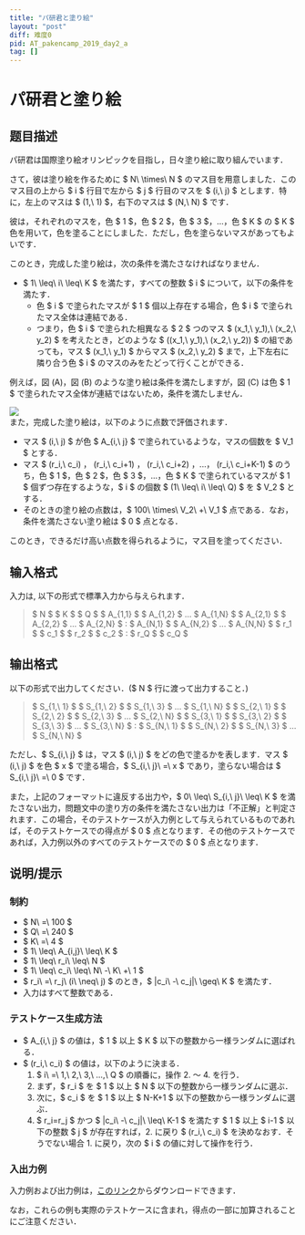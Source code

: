 ```yaml
---
title: "パ研君と塗り絵"
layout: "post"
diff: 难度0
pid: AT_pakencamp_2019_day2_a
tag: []
---
```


# パ研君と塗り絵

## 题目描述

[problemUrl]: https://atcoder.jp/contests/pakencamp-2019-day2/tasks/pakencamp_2019_day2_a

パ研君は国際塗り絵オリンピックを目指し，日々塗り絵に取り組んでいます．

さて，彼は塗り絵を作るために $ N\ \times\ N $ のマス目を用意しました．このマス目の上から $ i $ 行目で左から $ j $ 行目のマスを $ (i,\ j) $ とします．特に，左上のマスは $ (1,\ 1) $，右下のマスは $ (N,\ N) $ です．

彼は，それぞれのマスを，色 $ 1 $，色 $ 2 $，色 $ 3 $，...，色 $ K $ の $ K $ 色を用いて，色を塗ることにしました．ただし，色を塗らないマスがあってもよいです．

このとき，完成した塗り絵は，次の条件を満たさなければなりません．

- $ 1\ \leq\ i\ \leq\ K $ を満たす，すべての整数 $ i $ について，以下の条件を満たす． 
  - 色 $ i $ で塗られたマスが $ 1 $ 個以上存在する場合，色 $ i $ で塗られたマス全体は連結である．
  - つまり，色 $ i $ で塗られた相異なる $ 2 $ つのマス $ (x_1,\ y_1),\ (x_2,\ y_2) $ を考えたとき，どのような $ ((x_1,\ y_1),\ (x_2,\ y_2)) $ の組であっても，マス $ (x_1,\ y_1) $ からマス $ (x_2,\ y_2) $ まで，上下左右に隣り合う色 $ i $ のマスのみをたどって行くことができる．
 
  
例えば，図 (A)，図 (B) のような塗り絵は条件を満たしますが，図 (C) は色 $ 1 $ で塗られたマス全体が連結ではないため，条件を満たしません．

 ![](https://cdn.luogu.com.cn/upload/vjudge_pic/AT_pakencamp_2019_day2_a/9d8906c4469b39b78e97f403939b97e52e0b4cce.png)  
また，完成した塗り絵は，以下のように点数で評価されます．

- マス $ (i,\ j) $ が色 $ A_{i,\ j} $ で塗られているような，マスの個数を $ V_1 $ とする．
- マス $ (r_i,\ c_i) $，$ (r_i,\ c_i+1) $，$ (r_i,\ c_i+2) $，...，$ (r_i,\ c_i+K-1) $ のうち，色 $ 1 $，色 $ 2 $，色 $ 3 $，...，色 $ K $ で塗られているマスが $ 1 $ 個ずつ存在するような，$ i $ の個数 $ (1\ \leq\ i\ \leq\ Q) $ を $ V_2 $ とする．
- そのときの塗り絵の点数は，$ 100\ \times\ V_2\ +\ V_1 $ 点である．なお，条件を満たさない塗り絵は $ 0 $ 点となる．

このとき，できるだけ高い点数を得られるように，マス目を塗ってください．

## 输入格式

入力は, 以下の形式で標準入力から与えられます．

> $ N $ $ K $ $ Q $ $ A_{1,1} $ $ A_{1,2} $ ... $ A_{1,N} $ $ A_{2,1} $ $ A_{2,2} $ ... $ A_{2,N} $ : $ A_{N,1} $ $ A_{N,2} $ ... $ A_{N,N} $ $ r_1 $ $ c_1 $ $ r_2 $ $ c_2 $ : $ r_Q $ $ c_Q $

## 输出格式

以下の形式で出力してください．($ N $ 行に渡って出力すること．)

> $ S_{1,\ 1} $ $ S_{1,\ 2} $ $ S_{1,\ 3} $ ... $ S_{1,\ N} $ $ S_{2,\ 1} $ $ S_{2,\ 2} $ $ S_{2,\ 3} $ ... $ S_{2,\ N} $ $ S_{3,\ 1} $ $ S_{3,\ 2} $ $ S_{3,\ 3} $ ... $ S_{3,\ N} $ : $ S_{N,\ 1} $ $ S_{N,\ 2} $ $ S_{N,\ 3} $ ... $ S_{N,\ N} $

ただし、$ S_{i,\ j} $ は，マス $ (i,\ j) $ をどの色で塗るかを表します．マス $ (i,\ j) $ を色 $ x $ で塗る場合，$ S_{i,\ j}\ =\ x $ であり，塗らない場合は $ S_{i,\ j}\ =\ 0 $ です．

また，上記のフォーマットに違反する出力や，$ 0\ \leq\ S_{i,\ j}\ \leq\ K $ を満たさない出力，問題文中の塗り方の条件を満たさない出力は「不正解」と判定されます．この場合，そのテストケースが入力例として与えられているものであれば，そのテストケースでの得点が $ 0 $ 点となります．その他のテストケースであれば，入力例以外のすべてのテストケースでの $ 0 $ 点となります．

## 说明/提示

### 制約

- $ N\ =\ 100 $
- $ Q\ =\ 240 $
- $ K\ =\ 4 $
- $ 1\ \leq\ A_{i,j}\ \leq\ K $
- $ 1\ \leq\ r_i\ \leq\ N $
- $ 1\ \leq\ c_i\ \leq\ N\ -\ K\ +\ 1 $
- $ r_i\ =\ r_j\ (i\ \neq\ j) $ のとき，$ |c_i\ -\ c_j|\ \geq\ K $ を満たす．
- 入力はすべて整数である．

### テストケース生成方法

- $ A_{i,\ j} $ の値は，$ 1 $ 以上 $ K $ 以下の整数から一様ランダムに選ばれる．
- $ (r_i,\ c_i) $ の値は，以下のように決まる． 
  1. $ i\ =\ 1,\ 2,\ 3,\ ...,\ Q $ の順番に，操作 2. ～ 4. を行う．
  2. まず，$ r_i $ を $ 1 $ 以上 $ N $ 以下の整数から一様ランダムに選ぶ．
  3. 次に，$ c_i $ を $ 1 $ 以上 $ N-K+1 $ 以下の整数から一様ランダムに選ぶ．
  4. $ r_i=r_j $ かつ $ |c_i\ -\ c_j|\ \leq\ K-1 $ を満たす $ 1 $ 以上 $ i-1 $ 以下の整数 $ j $ が存在すれば，2. に戻り $ (r_i,\ c_i) $ を決めなおす．そうでない場合 1. に戻り，次の $ i $ の値に対して操作を行う．

### 入出力例

入力例および出力例は，[このリンク](https://img.atcoder.jp/pakencamp-2019-day2/b6ea69e60b1bce4a99491680c453d05d.zip)からダウンロードできます．

なお，これらの例も実際のテストケースに含まれ，得点の一部に加算されることにご注意ください．

